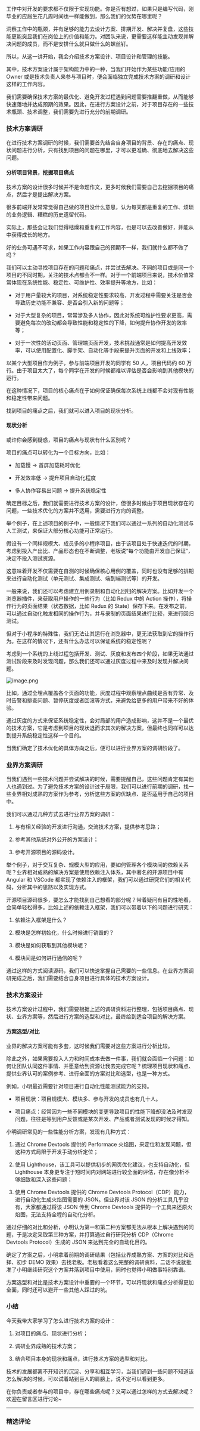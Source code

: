 <p data-nodeid="126818">工作中对开发的要求都不仅限于实现功能。你是否有想过，如果只是编写代码，刚毕业的应届生花几周时间也一样能做到，那么我们的优势在哪里呢？</p>
<p data-nodeid="126819">洞察工作中的瓶颈，并有足够的能力去设计方案、排期开发、解决并复盘，这些技能更能突显我们在岗位上的价值和能力。对团队来说，更需要这样能主动发现并解决问题的成员，而不是安排什么就只做什么的螺丝钉。</p>
<p data-nodeid="126820">所以，从这一讲开始，我会介绍技术方案设计、项目设计和管理的技能。</p>
<p data-nodeid="126821">其中，技术方案设计属于架构能力中的一种，当我们开始作为某些功能/应用的 Owner 或是技术负责人来参与项目时，便会面临独立完成技术方案的调研和设计这样的工作内容。</p>
<p data-nodeid="126822">我们需要确保技术方案的最优化、避免开发过程遇到问题需要推翻重做，从而能够快速落地并达成预期的效果。因此，在进行方案设计之前，对于项目存在的一些技术瓶颈、技术调整，我们需要先进行充分的前期调研。</p>
<h3 data-nodeid="127683" class="">技术方案调研</h3>

<p data-nodeid="126824">在进行技术方案调研的时候，我们需要首先结合自身项目的背景、存在的痛点、现状问题进行分析，只有找到项目的问题在哪里，才可以更准确、彻底地去解决这些问题。</p>
<h4 data-nodeid="128027" class="">分析项目背景，挖掘项目痛点</h4>

<p data-nodeid="126826">技术方案的设计很多时候并不是命题作文，更多时候我们需要自己去挖掘项目的痛点，然后才是提出解决方案。</p>
<p data-nodeid="126827">很多前端开发常常觉得自己做的项目没什么意思，认为每天都是重复的工作、烦琐的业务逻辑、糟糕的历史遗留代码。</p>
<p data-nodeid="126828">实际上，那些会让我们觉得枯燥和重复的工作内容，也是可以去改善做好，并能从中获得成长的地方。</p>
<p data-nodeid="126829">好的业务可遇不可求，如果工作内容跟自己的预期不一样，我们就什么都不做了吗？</p>
<p data-nodeid="126830">我们可以主动寻找项目存在的问题和痛点，并尝试去解决。不同的项目或是同一个项目的不同时期，关注的技术点都会不一样。对于一个前端项目来说，技术价值常常体现在系统性能、稳定性、可维护性、效率提升等地方，比如：</p>
<ul data-nodeid="126831">
<li data-nodeid="126832">
<p data-nodeid="126833">对于用户量较大的项目，对系统稳定性要求较高，开发过程中需要关注是否会导致历史功能不兼容、是否会引入新的问题等；</p>
</li>
<li data-nodeid="126834">
<p data-nodeid="126835">对于大型复杂的项目，常常涉及多人协作，因此对系统可维护性要求更高，需要避免每次的改动都会导致性能和稳定性的下降，如何提升协作开发的效率等；</p>
</li>
<li data-nodeid="126836">
<p data-nodeid="126837">对于一次性的活动页面、管理端页面开发，技术挑战通常是如何提高开发效率，可以使用配置化、脚手架、自动化等手段来提升页面的开发和上线效率；</p>
</li>
</ul>
<p data-nodeid="126838">以某个大型项目作为例子，参与前端项目开发的同学有 50 人，项目代码约 60 万行。由于项目太大了，每个同学在开发的时候都难以评估是否会影响到其他模块的运行。</p>
<p data-nodeid="126839">在这种情况下，项目的核心痛点在于如何保证确保每次系统上线都不会对现有性能和稳定性带来问题。</p>
<p data-nodeid="126840">找到项目的痛点之后，我们就可以进入项目的现状分析。</p>
<h4 data-nodeid="128371" class="">现状分析</h4>

<p data-nodeid="126842">或许你会感到疑惑，项目的痛点与现状有什么区别呢？</p>
<p data-nodeid="126843">项目的痛点可以转化为一个目标方向，比如：</p>
<ul data-nodeid="126844">
<li data-nodeid="126845">
<p data-nodeid="126846">加载慢 → 首屏加载耗时优化</p>
</li>
<li data-nodeid="126847">
<p data-nodeid="126848">开发效率低 → 提升项目自动化程度</p>
</li>
<li data-nodeid="126849">
<p data-nodeid="126850">多人协作容易出问题 → 提升系统稳定性</p>
</li>
</ul>
<p data-nodeid="126851">确定目标之后，我们就需要进行技术方案的设计，但很多时候由于项目现状存在的问题，一些技术优化的方案并不适用，需要进行方向的调整。</p>
<p data-nodeid="126852">举个例子，在上述项目的例子中，一般情况下我们可以通过一系列的自动化测试与人工测试，来保证大部分核心功能可正常运行。</p>
<p data-nodeid="126853">假设有一个同样规模大、成员多的小程序项目，由于该项目处于快速迭代的时期，考虑到投入产出比、产品形态也在不断调整，老板说“每个功能由开发自己保证”，决定不投入测试资源。</p>
<p data-nodeid="126854">这意味着开发不仅需要在自测的时候确保核心用例的覆盖，同时也没有足够的排期来进行自动化测试（单元测试、集成测试、端到端测试等）的开发。</p>
<p data-nodeid="126855">一般来说，我们还可以考虑建立用例录制和自动化回归的解决方案。比如开发一个浏览器插件，来获取用户操作的一些行为（比如 Redux 中的 Action 操作），将操作行为的页面结果（状态数据，比如 Redux 的 State）保存下来。在发布之前，可以通过自动化触发相同的操作行为，并与录制的页面结果进行比较，来进行回归测试。</p>
<p data-nodeid="126856">但对于小程序的特殊性，我们无法让其运行在浏览器中，更无法获取到它的操作行为。在这样的情况下，还有什么办法可以保证系统的稳定性呢？</p>
<p data-nodeid="126857">考虑到一个系统的上线过程包括开发、测试、灰度和发布四个阶段，如果无法通过测试阶段来及时发现问题，那么我们还可以通过灰度过程中来及时发现并解决问题。</p>
<p data-nodeid="128715" class=""><img src="https://s0.lgstatic.com/i/image6/M01/44/26/Cgp9HWC94iiAMihUAAAR2wF83QU717.png" alt="image.png" data-nodeid="128718"></p>

<p data-nodeid="126859">比如，通过全埋点覆盖各个页面的功能，灰度过程中观察埋点曲线是否有异常、及时告警和排查问题、暂停灰度或者回滚等方式，来避免给更多的用户带来不好的体验。</p>
<p data-nodeid="126860">通过灰度的方式来保证系统稳定性，会对局部的用户造成影响，这并不是一个最优的技术方案，它是考虑到项目的现状退而求其次的解决方案，但最终也同样可以达到提升系统稳定性这样一个目的。</p>
<p data-nodeid="126861">当我们确定了技术优化的具体方向之后，便可以进行业界方案的调研阶段了。</p>
<h3 data-nodeid="126862">业界方案调研</h3>
<p data-nodeid="126863">当我们遇到一些技术问题并尝试解决的时候，需要提醒自己，这些问题肯定有其他人也遇到过。为了避免技术方案的设计过于局限，我们可以进行前期的调研，找一些业界相对成熟的方案作为参考，分析这些方案的优缺点、是否适用于自己的项目中。</p>
<p data-nodeid="126864">我们可以通过几种方式去进行业界方案的调研：</p>
<ol data-nodeid="126865">
<li data-nodeid="126866">
<p data-nodeid="126867">与有相关经验的开发进行沟通，交流技术方案，提供参考思路；</p>
</li>
<li data-nodeid="126868">
<p data-nodeid="126869">参考其他系统对外公开的方案设计；</p>
</li>
<li data-nodeid="126870">
<p data-nodeid="126871">参考开源项目的源码设计。</p>
</li>
</ol>
<p data-nodeid="126872">举个例子，对于交互复杂、规模大型的应用，要如何管理各个模块间的依赖关系呢？业界相对成熟的解决方案是使用依赖注入体系，其中著名的开源项目中有 Angular 和 VSCode 都实现了依赖注入的框架，我们可以通过研究它们的相关代码，分析其中的思路以及实现方式。</p>
<p data-nodeid="126873">开源项目源码很多，要怎么才能找到自己想看的部分呢？带着疑问有目的性地看，会简单轻松得多。比如上述的依赖注入框架，我们可以带着以下的问题进行研究：</p>
<ol data-nodeid="126874">
<li data-nodeid="126875">
<p data-nodeid="126876">依赖注入框架是什么？</p>
</li>
<li data-nodeid="126877">
<p data-nodeid="126878">模块是怎样初始化，什么时候进行销毁的？</p>
</li>
<li data-nodeid="126879">
<p data-nodeid="126880">模块是如何获取到其他模块呢？</p>
</li>
<li data-nodeid="126881">
<p data-nodeid="126882">模块间是如何进行通信的呢？</p>
</li>
</ol>
<p data-nodeid="126883">通过这样的方式阅读源码，我们可以快速掌握自己需要的一些信息。在业界方案调研完成之后，我们需要结合自身项目进行具体的技术方案设计。</p>
<h3 data-nodeid="129065" class="">技术方案设计</h3>

<p data-nodeid="126885">技术方案设计过程中，我们需要根据上述的调研资料进行整理，包括项目痛点、现状、业界方案等，然后进行方案的选型和对比，最终给到适合项目的解决方案。</p>
<h4 data-nodeid="129413" class="">方案选型/对比</h4>

<p data-nodeid="126887">业界的解决方案可能有多套，这时候我们需要对这些方案进行分析比较。</p>
<p data-nodeid="126888">除此之外，如果需要投入人力和时间成本去做一件事，我们就会面临一个问题：如何让团队认同这件事情、并愿意给到资源让我去完成它呢？梳理项目现状和痛点、提供业界认可的案例参考、进行全面的方案对比和选型，也是一种方式。</p>
<p data-nodeid="126889">例如，小明最近需要针对项目进行自动化性能测试能力的支持。</p>
<ul data-nodeid="126890">
<li data-nodeid="126891">
<p data-nodeid="126892">项目现状：项目规模大、模块多、参与开发的成员也有几十人。</p>
</li>
<li data-nodeid="126893">
<p data-nodeid="126894">项目痛点：经常因为一些不同模块的变更导致项目的性能下降却没法及时发现问题，往往是等到用户反馈或是某次开发、产品或者测试发现的时候才得知。</p>
</li>
</ul>
<p data-nodeid="126895">小明调研常见的一些性能分析方案，发现有几种方式：</p>
<ol data-nodeid="126896">
<li data-nodeid="126897">
<p data-nodeid="126898">通过 Chrome Devtools 提供的 Performace 火焰图，来定位和发现问题，但这种方式局限于开发手动分析定位；</p>
</li>
<li data-nodeid="126899">
<p data-nodeid="126900">使用 Lighthouse，该工具可以提供初步的网页优化建议，也支持自动化，但 Lighthouse 本身更专注于短时间内对网站进行较全面的评估，存在像分析不够细致和深入这些问题；</p>
</li>
<li data-nodeid="126901">
<p data-nodeid="126902">使用 Chrome Devtools 提供的 Chrome Devtools Protocol（CDP）能力，进行自动化生成火焰图需要的 JSON。但业界对该 JSON 的分析工具几乎没有，大家都通过将该 JSON 传到 Chrome Devtools 提供的一个工具来还原火焰图，无法支持全程的自动化分析。</p>
</li>
</ol>
<p data-nodeid="126903">通过仔细的对比和分析，小明认为第一和第二种方案都无法从根本上解决遇到的问题，于是决定采取第三种方案，并打算通过自行研究分析 CDP（Chrome Devtools Protocol）生成的 JSON 来达到完全的自动化目的。</p>
<p data-nodeid="126904">确定了方案之后，小明拿着前期的调研结果（包括业界成熟方案、方案的对比和选择、初步 DEMO 效果）去找老板。老板看着这么完整的调研资料，二话不说就批准了小明继续研究这个方案并落到项目中使用，同时也觉得小明做事特别靠谱。</p>
<p data-nodeid="126905">方案选型和对比是技术方案设计中重要的一个环节，可以将现状和痛点分析得更加全面，同时还可以避开一些其他人踩过的坑。</p>
<h3 data-nodeid="129761" class="te-preview-highlight">小结</h3>

<p data-nodeid="126907">今天我带大家学习了怎么进行技术方案的设计：</p>
<ol data-nodeid="126908">
<li data-nodeid="126909">
<p data-nodeid="126910">对项目的痛点、现状进行分析；</p>
</li>
<li data-nodeid="126911">
<p data-nodeid="126912">调研业界成熟的技术方案；</p>
</li>
<li data-nodeid="126913">
<p data-nodeid="126914">结合项目本身的现状和痛点，进行技术方案的选型和对比。</p>
</li>
</ol>
<p data-nodeid="126915">技术的发展都离不开知识的沉淀、分享和相互学习，当我们遇到一些问题不知道该怎么解决的时候，可以试着站到巨人的肩膀上，说不定可以看到更多。</p>
<p data-nodeid="126916">在你负责或者参与的项目中，存在哪些痛点呢？又可以通过怎样的方式去解决呢？欢迎在留言区进行讨论~</p>

---

### 精选评论


